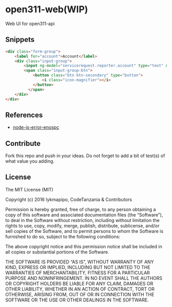 # open311-web(WIP)

Web UI for open311-api

## Snippets

```html
<div class="form-group">
    <label for="account">Account</label>
    <div class="input-group">
        <input ng-model="servicerequest.reporter.account" type="text" name="account" id="account" class="form-control" />
        <span class="input-group-btn">
            <button class="btn btn-secondary" type="button">
                <i class="icon-magnifier"></i>
            </button>
          </span>
    </div>
</div>
```

## References
- [node-js-error-enospc](https://stackoverflow.com/questions/22475849/node-js-error-enospc/32600959#32600959)

## Contribute

Fork this repo and push in your ideas.
Do not forget to add a bit of test(s) of what value you adding.

## License

The MIT License (MIT)

Copyright (c) 2016 lykmapipo, CodeTanzania & Contributors

Permission is hereby granted, free of charge, to any person obtaining a copy of this software and associated documentation files (the “Software”), to deal in the Software without restriction, including without limitation the rights to use, copy, modify, merge, publish, distribute, sublicense, and/or sell copies of the Software, and to permit persons to whom the Software is furnished to do so, subject to the following conditions:

The above copyright notice and this permission notice shall be included in all copies or substantial portions of the Software.

THE SOFTWARE IS PROVIDED “AS IS”, WITHOUT WARRANTY OF ANY KIND, EXPRESS OR IMPLIED, INCLUDING BUT NOT LIMITED TO THE WARRANTIES OF MERCHANTABILITY, FITNESS FOR A PARTICULAR PURPOSE AND NONINFRINGEMENT. IN NO EVENT SHALL THE AUTHORS OR COPYRIGHT HOLDERS BE LIABLE FOR ANY CLAIM, DAMAGES OR OTHER LIABILITY, WHETHER IN AN ACTION OF CONTRACT, TORT OR OTHERWISE, ARISING FROM, OUT OF OR IN CONNECTION WITH THE SOFTWARE OR THE USE OR OTHER DEALINGS IN THE SOFTWARE.
